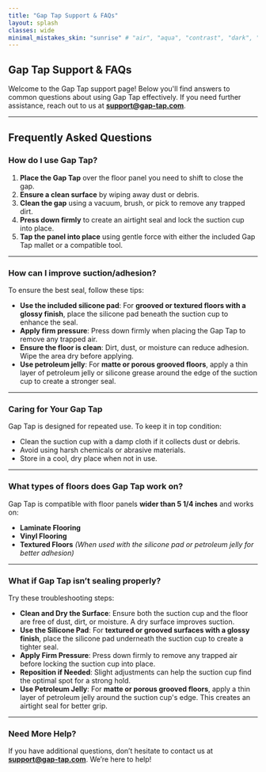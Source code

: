 ```yaml
---
title: "Gap Tap Support & FAQs"
layout: splash
classes: wide
minimal_mistakes_skin: "sunrise" # "air", "aqua", "contrast", "dark", "dirt", "neon", "mint", "plum", "sunrise"toc: true
---
```

## **Gap Tap Support & FAQs**

Welcome to the Gap Tap support page! Below you'll find answers to common questions about using Gap Tap effectively. If you need further assistance, reach out to us at **support@gap-tap.com**.

---

## **Frequently Asked Questions**

### **How do I use Gap Tap?**
1. **Place the Gap Tap** over the floor panel you need to shift to close the gap.
2. **Ensure a clean surface** by wiping away dust or debris.
3. **Clean the gap** using a vacuum, brush, or pick to remove any trapped dirt.
4. **Press down firmly** to create an airtight seal and lock the suction cup into place.
5. **Tap the panel into place** using gentle force with either the included Gap Tap mallet or a compatible tool.

---

### **How can I improve suction/adhesion?**
To ensure the best seal, follow these tips:
- **Use the included silicone pad**: For **grooved or textured floors with a glossy finish**, place the silicone pad beneath the suction cup to enhance the seal.
- **Apply firm pressure**: Press down firmly when placing the Gap Tap to remove any trapped air.
- **Ensure the floor is clean**: Dirt, dust, or moisture can reduce adhesion. Wipe the area dry before applying.
- **Use petroleum jelly**: For **matte or porous grooved floors**, apply a thin layer of petroleum jelly or silicone grease around the edge of the suction cup to create a stronger seal.

---

### **Caring for Your Gap Tap**
Gap Tap is designed for repeated use. To keep it in top condition:
- Clean the suction cup with a damp cloth if it collects dust or debris.
- Avoid using harsh chemicals or abrasive materials.
- Store in a cool, dry place when not in use.

---

### **What types of floors does Gap Tap work on?**
Gap Tap is compatible with floor panels **wider than 5 1/4 inches** and works on:
- **Laminate Flooring**
- **Vinyl Flooring**
- **Textured Floors** *(When used with the silicone pad or petroleum jelly for better adhesion)*

---

### **What if Gap Tap isn’t sealing properly?**
Try these troubleshooting steps:
- **Clean and Dry the Surface**: Ensure both the suction cup and the floor are free of dust, dirt, or moisture. A dry surface improves suction.
- **Use the Silicone Pad**: For **textured or grooved surfaces with a glossy finish**, place the silicone pad underneath the suction cup to create a tighter seal.
- **Apply Firm Pressure**: Press down firmly to remove any trapped air before locking the suction cup into place.
- **Reposition if Needed**: Slight adjustments can help the suction cup find the optimal spot for a strong hold.
- **Use Petroleum Jelly**: For **matte or porous grooved floors**, apply a thin layer of petroleum jelly around the suction cup's edge. This creates an airtight seal for better grip.

---

### **Need More Help?**
If you have additional questions, don’t hesitate to contact us at **support@gap-tap.com**. We’re here to help!

